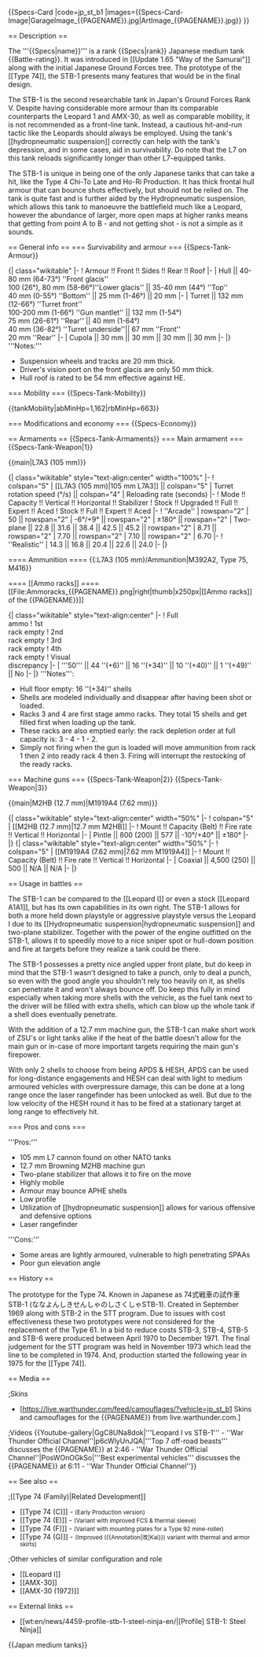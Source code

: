 {{Specs-Card
|code=jp_st_b1
|images={{Specs-Card-Image|GarageImage_{{PAGENAME}}.jpg|ArtImage_{{PAGENAME}}.jpg}}
}}

== Description ==
<!-- ''In the description, the first part should be about the history of the creation and combat usage of the vehicle, as well as its key features. In the second part, tell the reader about the ground vehicle in the game. Insert a screenshot of the vehicle, so that if the novice player does not remember the vehicle by name, he will immediately understand what kind of vehicle the article is talking about.'' -->
The '''{{Specs|name}}''' is a rank {{Specs|rank}} Japanese medium tank {{Battle-rating}}. It was introduced in [[Update 1.65 "Way of the Samurai"]] along with the initial Japanese Ground Forces tree. The prototype of the [[Type 74]], the STB-1 presents many features that would be in the final design.

The STB-1 is the second researchable tank in Japan's Ground Forces Rank V. Despite having considerable more armour than its comparable counterparts the Leopard 1 and AMX-30, as well as comparable mobility, it is not recommended as a front-line tank. Instead, a cautious hit-and-run tactic like the Leopards should always be employed. Using the tank's [[hydropneumatic suspension]] correctly can help with the tank's depression, and in some cases, aid in survivability. Do note that the L7 on this tank reloads significantly longer than other L7-equipped tanks.

The STB-1 is unique in being one of the only Japanese tanks that can take a hit, like the Type 4 Chi-To Late and Ho-Ri Production. It has thick frontal hull armour that can bounce shots effectively, but should not be relied on. The tank is quite fast and is further aided by the Hydropneumatic suspension, which allows this tank to manoeuvre the battlefield much like a Leopard, however the abundance of larger, more open maps at higher ranks means that getting from point A to B - and not getting shot - is not a simple as it sounds.

== General info ==
=== Survivability and armour ===
{{Specs-Tank-Armour}}
<!-- ''Describe armour protection. Note the most well protected and key weak areas. Appreciate the layout of modules as well as the number and location of crew members. Is the level of armour protection sufficient, is the placement of modules helpful for survival in combat? If necessary use a visual template to indicate the most secure and weak zones of the armour.'' -->
{| class="wikitable"
|-
! Armour !! Front !! Sides !! Rear !! Roof
|-
| Hull || 40-80 mm (64-73°) ''Front glacis'' <br> 100 (26°), 80 mm (58-66°)''Lower glacis'' || 35-40 mm (44°) ''Top'' <br> 40 mm (0-55°) ''Bottom'' || 25 mm (1-46°) || 20 mm
|-
| Turret || 132 mm (12-66°) ''Turret front'' <br> 100-200 mm (1-66°) ''Gun mantlet'' || 132 mm (1-54°) <br> 75 mm (26-61°) ''Rear'' || 40 mm (1-64°) <br> 40 mm (36-82°) ''Turret underside''|| 67 mm ''Front'' <br> 20 mm ''Rear''
|-
| Cupola || 30 mm || 30 mm || 30 mm || 30 mm
|-
|}
'''Notes:'''

* Suspension wheels and tracks are 20 mm thick.
* Driver's vision port on the front glacis are only 50 mm thick.
* Hull roof is rated to be 54 mm effective against HE.

=== Mobility ===
{{Specs-Tank-Mobility}}
<!-- ''Write about the mobility of the ground vehicle. Estimate the specific power and manoeuvrability, as well as the maximum speed forwards and backwards.'' -->

{{tankMobility|abMinHp=1,162|rbMinHp=663}}

=== Modifications and economy ===
{{Specs-Economy}}

== Armaments ==
{{Specs-Tank-Armaments}}
=== Main armament ===
{{Specs-Tank-Weapon|1}}
<!-- ''Give the reader information about the characteristics of the main gun. Assess its effectiveness in a battle based on the reloading speed, ballistics and the power of shells. Do not forget about the flexibility of the fire, that is how quickly the cannon can be aimed at the target, open fire on it and aim at another enemy. Add a link to the main article on the gun: <code><nowiki>{{main|Name of the weapon}}</nowiki></code>. Describe in general terms the ammunition available for the main gun. Give advice on how to use them and how to fill the ammunition storage.'' -->
{{main|L7A3 (105 mm)}}

{| class="wikitable" style="text-align:center" width="100%"
|-
! colspan="5" | [[L7A3 (105 mm)|105 mm L7A3]] || colspan="5" | Turret rotation speed (°/s) || colspan="4" | Reloading rate (seconds)
|-
! Mode !! Capacity !! Vertical !! Horizontal !! Stabilizer
! Stock !! Upgraded !! Full !! Expert !! Aced
! Stock !! Full !! Expert !! Aced
|-
! ''Arcade''
| rowspan="2" | 50 || rowspan="2" | -6°/+9° || rowspan="2" | ±180° || rowspan="2" | Two-plane || 22.8 || 31.6 || 38.4 || 42.5 || 45.2 || rowspan="2" | 8.71 || rowspan="2" | 7.70 || rowspan="2" | 7.10 || rowspan="2" | 6.70
|-
! ''Realistic''
| 14.3 || 16.8 || 20.4 || 22.6 || 24.0
|-
|}

==== Ammunition ====
{{:L7A3 (105 mm)/Ammunition|M392A2, Type 75, M416}}

==== [[Ammo racks]] ====
[[File:Ammoracks_{{PAGENAME}}.png|right|thumb|x250px|[[Ammo racks]] of the {{PAGENAME}}]]
<!-- '''Last updated: 1.101.1.16''' -->
{| class="wikitable" style="text-align:center"
|-
! Full<br>ammo
! 1st<br>rack empty
! 2nd<br>rack empty
! 3rd<br>rack empty
! 4th<br>rack empty
! Visual<br>discrepancy
|-
| '''50''' || 44&nbsp;''(+6)'' || 16&nbsp;''(+34)'' || 10&nbsp;''(+40)'' || 1&nbsp;''(+49)'' || No
|-
|}
'''Notes''':

* Hull floor empty: 16&nbsp;''(+34)'' shells
* Shells are modeled individually and disappear after having been shot or loaded.
* Racks 3 and 4 are first stage ammo racks. They total 15 shells and get filled first when loading up the tank.
* These racks are also emptied early: the rack depletion order at full capacity is: 3 - 4 - 1 - 2.
* Simply not firing when the gun is loaded will move ammunition from rack 1 then 2 into ready rack 4 then 3. Firing will interrupt the restocking of the ready racks.

=== Machine guns ===
{{Specs-Tank-Weapon|2}}
{{Specs-Tank-Weapon|3}}
<!-- ''Offensive and anti-aircraft machine guns not only allow you to fight some aircraft but also are effective against lightly armoured vehicles. Evaluate machine guns and give recommendations on its use.'' -->
{{main|M2HB (12.7 mm)|M1919A4 (7.62 mm)}}

{| class="wikitable" style="text-align:center" width="50%"
|-
! colspan="5" | [[M2HB (12.7 mm)|12.7 mm M2HB]]
|-
! Mount !! Capacity (Belt) !! Fire rate !! Vertical !! Horizontal
|-
| Pintle || 800 (200) || 577 || -10°/+40° || ±180°
|-
|}
{| class="wikitable" style="text-align:center" width="50%"
|-
! colspan="5" | [[M1919A4 (7.62 mm)|7.62 mm M1919A4]]
|-
! Mount !! Capacity (Belt) !! Fire rate !! Vertical !! Horizontal
|-
| Coaxial || 4,500 (250) || 500 || N/A || N/A
|-
|}

== Usage in battles ==
<!-- ''Describe the tactics of playing in the vehicle, the features of using vehicles in the team and advice on tactics. Refrain from creating a "guide" - do not impose a single point of view but instead give the reader food for thought. Describe the most dangerous enemies and give recommendations on fighting them. If necessary, note the specifics of the game in different modes (AB, RB, SB).'' -->
The STB-1 can be compared to the [[Leopard I]] or even a stock [[Leopard A1A1]], but has its own capabilities in its own right. The STB-1 allows for both a more held down playstyle or aggressive playstyle versus the Leopard I due to its [[Hydropneumatic suspension|hydropneumatic suspension]] and two-plane stabilizer. Together with the power of the engine outfitted on the STB-1, allows it to speedily move to a nice sniper spot or hull-down position and fire at targets before they realize a tank could be there.

The STB-1 possesses a pretty nice angled upper front plate, but do keep in mind that the STB-1 wasn't designed to take a punch, only to deal a punch, so even with the good angle you shouldn't rely too heavily on it, as shells can penetrate it and won't always bounce off. Do keep this fully in mind especially when taking more shells with the vehicle, as the fuel tank next to the driver will be filled with extra shells, which can blow up the whole tank if a shell does eventually penetrate.

With the addition of a 12.7 mm machine gun, the STB-1 can make short work of ZSU's or light tanks alike if the heat of the battle doesn't allow for the main gun or in-case of more important targets requiring the main gun's firepower.

With only 2 shells to choose from being APDS & HESH, APDS can be used for long-distance engagements and HESH can deal with light to medium armoured vehicles with overpressure damage, this can be done at a long range once the laser rangefinder has been unlocked as well. But due to the low velocity of the HESH round it has to be fired at a stationary target at long range to effectively hit.

=== Pros and cons ===
<!-- ''Summarise and briefly evaluate the vehicle in terms of its characteristics and combat effectiveness. Mark its pros and cons in a bulleted list. Try not to use more than 6 points for each of the characteristics. Avoid using categorical definitions such as "bad", "good" and the like - use substitutions with softer forms such as "inadequate" and "effective".'' -->

'''Pros:'''

* 105 mm L7 cannon found on other NATO tanks
* 12.7 mm Browning M2HB machine gun
* Two-plane stabilizer that allows it to fire on the move
* Highly mobile
* Armour may bounce APHE shells
* Low profile
* Utilization of [[hydropneumatic suspension]] allows for various offensive and defensive options
* Laser rangefinder

'''Cons:'''

* Some areas are lightly armoured, vulnerable to high penetrating SPAAs
* Poor gun elevation angle

== History ==
<!-- ''Describe the history of the creation and combat usage of the vehicle in more detail than in the introduction. If the historical reference turns out to be too long, take it to a separate article, taking a link to the article about the vehicle and adding a block "/History" (example: <nowiki>https://wiki.warthunder.com/(Vehicle-name)/History</nowiki>) and add a link to it here using the <code>main</code> template. Be sure to reference text and sources by using <code><nowiki><ref></ref></nowiki></code>, as well as adding them at the end of the article with <code><nowiki><references /></nowiki></code>. This section may also include the vehicle's dev blog entry (if applicable) and the in-game encyclopedia description (under <code><nowiki>=== In-game description ===</nowiki></code>, also if applicable).'' -->
The prototype for the Type 74. Known in Japanese as 74式戦車の試作車STB-1 (ななよんしきせんしゃのしさくしゃSTB-1). Created in September 1969 along with STB-2 in the STT program. Due to issues with cost effectiveness these two prototypes were not considered for the replacement of the Type 61. In a bid to reduce costs STB-3, STB-4, STB-5 and STB-6 were produced between April 1970 to December 1971. The final judgement for the STT program was held in November 1973 which lead the line to be completed in 1974. And, production started the following year in 1975 for the [[Type 74]].

== Media ==
<!-- ''Excellent additions to the article would be video guides, screenshots from the game, and photos.'' -->

;Skins

* [https://live.warthunder.com/feed/camouflages/?vehicle=jp_st_b1 Skins and camouflages for the {{PAGENAME}} from live.warthunder.com.]

;Videos
{{Youtube-gallery|GgC8UNa8dok|'''Leopard I vs STB-1''' - ''War Thunder Official Channel''|p6cWlyUnJQA|'''Top 7 off-road beasts''' discusses the {{PAGENAME}} at 2:46 - ''War Thunder Official Channel''|PosWOnOGkSo|'''Best experimental vehicles''' discusses the {{PAGENAME}} at 6:11 - ''War Thunder Official Channel''}}

== See also ==
<!-- ''Links to the articles on the War Thunder Wiki that you think will be useful for the reader, for example:''
* ''reference to the series of the vehicles;''
* ''links to approximate analogues of other nations and research trees.'' -->

;[[Type 74 (Family)|Related Development]]

* [[Type 74 (C)]] - <small>(Early Production version)</small>
* [[Type 74 (E)]] - <small>(Variant with improved FCS & thermal sleeve)</small>
* [[Type 74 (F)]] - <small>(Variant with mounting plates for a Type 92 mine-roller)</small>
* [[Type 74 (G)]] - <small>(Improved ({{Annotation|改|Kai}}) variant with thermal and armor skirts)</small>

;Other vehicles of similar configuration and role

* [[Leopard I]]
* [[AMX-30]]
* [[AMX-30 (1972)]]

== External links ==
<!-- ''Paste links to sources and external resources, such as:''
* ''topic on the official game forum;''
* ''other literature.'' -->

* [[wt:en/news/4459-profile-stb-1-steel-ninja-en/|[Profile] STB-1: Steel Ninja]]

{{Japan medium tanks}}